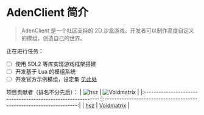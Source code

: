 # AdenClient 简介

> AdenClient 是一个社区支持的 2D 沙盒游戏，开发者可以制作高度自定义的模组，创造自己的世界。

正在进行任务：

+ [ ] 使用 SDL2 等库实现游戏框架搭建
+ [ ] 开发基于 Lua 的模组系统
+ [ ] 开发官方示例模组，设定集 [见此处](doc/DemoModDev-Ver.0.0.1.md)

项目贡献者（排名不分先后）：
| ![hsz](https://avatars.githubusercontent.com/u/63097618?s=100&v=4) | ![Voidmatrix](https://avatars.githubusercontent.com/u/46210663?s=100&v=4) |
|:------------------------------------------------------------:|:-------------------------------------------------------------------:|
|                             [hsz](https://github.com/hszOfficial-16)                              |                             [Voidmatrix](https://github.com/VoidmatrixHeathcliff)                              |
